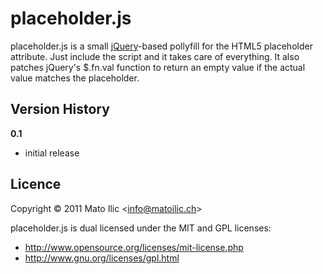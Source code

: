 # placeholder.js #

placeholder.js is a small [jQuery](http://jquery.com)-based pollyfill for the HTML5 placeholder attribute. 
Just include the script and it takes care of everything. It also patches jQuery's 
$.fn.val function to return an empty value if the actual value matches the placeholder.

## Version History ##

**0.1**

* initial release

## Licence ##

Copyright &copy; 2011 Mato Ilic <<info@matoilic.ch>>

placeholder.js is dual licensed under the MIT and GPL licenses:
* http://www.opensource.org/licenses/mit-license.php 
* http://www.gnu.org/licenses/gpl.html
